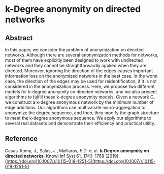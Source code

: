# k-Degree anonymity on directed networks

## Abstract
In this paper, we consider the problem of anonymization on directed networks. Although there are several anonymization methods for networks, most of them have explicitly been designed to work with undirected networks and they cannot be straightforwardly applied when they are directed. Moreover, ignoring the direction of the edges causes important information loss on the anonymized networks in the best case. In the worst case, the direction of the edges may be used for reidentification, if it is not considered in the anonymization process. Here, we propose two different models for k-degree anonymity on directed networks, and we also present algorithms to fulfill these k-degree anonymity models. Given a network G, we construct a k-degree anonymous network by the minimum number of edge additions. Our algorithms use multivariate micro-aggregation to anonymize the degree sequence, and then, they modify the graph structure to meet the k-degree anonymous sequence. We apply our algorithms to several real datasets and demonstrate their efficiency and practical utility.

## Reference
Casas-Roma, J., Salas, J., Malliaros, F.D. et al. **k-Degree anonymity on directed networks**. Knowl Inf Syst 61, 1743–1768 (2019). [https://doi.org/10.1007/s10115-018-1251-5](https://doi.org/10.1007/s10115-018-1251-5)
